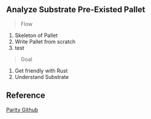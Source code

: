 ## Analyze Substrate Pre-Existed Pallet

> Flow

1. Skeleton of Pallet
2. Write Pallet from scratch 
3. test

> Goal

1. Get friendly with Rust
2. Understand Substrate

## Reference

[Parity Github](https://github.com/paritytech/substrate/tree/master/frame)
